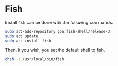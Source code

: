 # Fish

Install fish can be done with the following commands:

```sh
sudo apt-add-repository ppa:fish-shell/release-3
sudo apt update
sudo apt install fish
```


Then, if you wish, you set the default shell to fish.

```sh
chsh -s /usr/local/bin/fish
```
